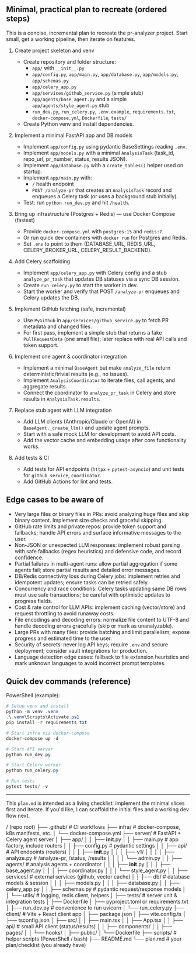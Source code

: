 ## Minimal, practical plan to recreate (ordered steps)

This is a concise, incremental plan to recreate the pr-analyzer project. Start small, get a working pipeline, then iterate on features.

1. Create project skeleton and venv
   - Create repository and folder structure:
     - `app/` with `__init__.py`
     - `app/config.py`, `app/main.py`, `app/database.py`, `app/models.py`, `app/schemas.py`
     - `app/celery_app.py`
     - `app/services/github_service.py` (simple stub)
     - `app/agents/base_agent.py` and a simple `app/agents/style_agent.py` stub
     - `run_dev.py`, `run_celery.py`, `.env.example`, `requirements.txt`, `docker-compose.yml`, `Dockerfile`, `tests/`
   - Create Python venv and install dependencies.

2. Implement a minimal FastAPI app and DB models
   - Implement `app/config.py` using pydantic BaseSettings reading `.env`.
   - Implement `app/models.py` with a minimal `AnalysisTask` (task_id, repo_url, pr_number, status, results JSON).
   - Implement `app/database.py` with a `create_tables()` helper used on startup.
   - Implement `app/main.py` with:
     - `/` health endpoint
     - `POST /analyze-pr` that creates an `AnalysisTask` record and enqueues a Celery task (or uses a background stub initially).
   - Test: run `python run_dev.py` and hit `/health`.

3. Bring up infrastructure (Postgres + Redis) — use Docker Compose (fastest)
   - Provide `docker-compose.yml` with `postgres:15` and `redis:7`.
   - Or run quick dev containers with `docker run` for Postgres and Redis.
   - Set `.env` to point to them (DATABASE_URL, REDIS_URL, CELERY_BROKER_URL, CELERY_RESULT_BACKEND).

4. Add Celery scaffolding
   - Implement `app/celery_app.py` with Celery config and a stub `analyze_pr_task` that updates DB statuses via a sync DB session.
   - Create `run_celery.py` to start the worker in dev.
   - Start the worker and verify that POST `/analyze-pr` enqueues and Celery updates the DB.

5. Implement GitHub fetching (safe, incremental)
   - Use `PyGithub` in `app/services/github_service.py` to fetch PR metadata and changed files.
   - For first pass, implement a simple stub that returns a fake `PullRequestData` (one small file); later replace with real API calls and token support.

6. Implement one agent & coordinator integration
   - Implement a minimal `BaseAgent` but make `analyze_file` return deterministic/trivial results (e.g., no issues).
   - Implement `AnalysisCoordinator` to iterate files, call agents, and aggregate results.
   - Connect the coordinator to `analyze_pr_task` in Celery and store results in `AnalysisTask.results`.

7. Replace stub agent with LLM integration
   - Add LLM clients (Anthropic/Claude or OpenAI) in `BaseAgent._create_llm()` and update agent prompts.
   - Start with a safe mock LLM for development to avoid API costs.
   - Add the vector cache and embedding usage after core functionality works.

8. Add tests & CI
   - Add tests for API endpoints (`httpx` + `pytest-asyncio`) and unit tests for `github_service`, `coordinator`.
   - Add GitHub Actions for lint and tests.

## Edge cases to be aware of

- Very large files or binary files in PRs: avoid analyzing huge files and skip binary content. Implement size checks and graceful skipping.
- GitHub rate limits and private repos: provide token support and fallbacks; handle API errors and surface informative messages to the user.
- Non-JSON or unexpected LLM responses: implement robust parsing with safe fallbacks (regex heuristics) and defensive code, and record confidence.
- Partial failures in multi-agent runs: allow partial aggregation if some agents fail; store partial results and detailed error messages.
- DB/Redis connectivity loss during Celery jobs: implement retries and idempotent updates; ensure tasks can be retried safely.
- Concurrency and race conditions: Celery tasks updating same DB rows must use safe transactions; be careful with optimistic updates to progress fields.
- Cost & rate control for LLM APIs: implement caching (vector/store) and request throttling to avoid runaway costs.
- File encodings and decoding errors: normalize file content to UTF-8 and handle decoding errors gracefully (skip or mark as unanalyzable).
- Large PRs with many files: provide batching and limit parallelism; expose progress and estimated time to the user.
- Security of secrets: never log API keys; require `.env` and secure deployment; consider vault integrations for production.
- Language detection edge cases: fallback to file extension heuristics and mark unknown languages to avoid incorrect prompt templates.

## Quick dev commands (reference)

PowerShell (example):

```powershell
# Setup venv and install
python -m venv .venv
.\.venv\Scripts\Activate.ps1
pip install -r requirements.txt

# Start infra via docker-compose
docker-compose up -d

# Start API server
python run_dev.py

# Start Celery worker
python run_celery.py

# Run tests
pytest tests/ -v
```

---

This `plan.md` is intended as a living checklist: implement the minimal slices first and iterate. If you'd like, I can scaffold the initial files and a working dev flow next.


/ (repo root)
├── .github/                    # CI workflows
├── infra/                      # docker-compose, k8s manifests, etc.
│   └── docker-compose.yml
├── server/                     # FastAPI + Celery agent server
│   ├── app/
│   │   ├── __init__.py
│   │   ├── main.py             # app factory, include routers
│   │   ├── config.py           # pydantic settings
│   │   ├── api/                # API endpoints (routers)
│   │   │   ├── __init__.py
│   │   │   ├── v1/
│   │   │   │   ├── analyze.py  # /analyze-pr, /status, /results
│   │   │   │   └── admin.py
│   │   ├── agents/             # analysis agents + coordinator
│   │   │   ├── __init__.py
│   │   │   ├── base_agent.py
│   │   │   ├── coordinator.py
│   │   │   └── style_agent.py
│   │   ├── services/           # external services (github, vector cache)
│   │   ├── db/                 # database models & session
│   │   │   ├── models.py
│   │   │   ├── database.py
│   │   ├── celery_app.py
│   │   ├── schemas.py          # pydantic request/response models
│   │   └── utils/              # logging, redis client, helpers
│   ├── tests/                  # server unit & integration tests
│   ├── Dockerfile
│   ├── pyproject.toml or requirements.txt
│   ├── run_dev.py              # convenience to run uvicorn
│   └── run_celery.py
├── client/                     # Vite + React client app
│   ├── package.json
│   ├── vite.config.ts
│   ├── tsconfig.json
│   ├── src/
│   │   ├── main.tsx
│   │   ├── App.tsx
│   │   ├── api/                # small API client (status/results)
│   │   ├── components/
│   │   ├── pages/
│   │   └── hooks/
│   ├── public/
│   └── Dockerfile
├── scripts/                    # helper scripts (PowerShell / bash)
├── README.md
└── plan.md                     # your plan/checklist (you already have)